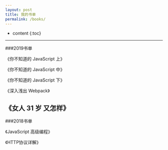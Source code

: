 ```yaml
---
layout: post
title: 我的书单
permalink: /books/
---
```


* content
{:toc}


-----------------------------------------------------------------
###2019书单

《你不知道的 JavaScript 上》

《你不知道的 JavaScript 中》

《你不知道的 JavaScript 下》

《深入浅出 Webpack》

《女人 31 岁 又怎样》
-----------------------------------------------------------------

###2018书单

《JavaScript 高级编程》

《HTTP协议详解》

